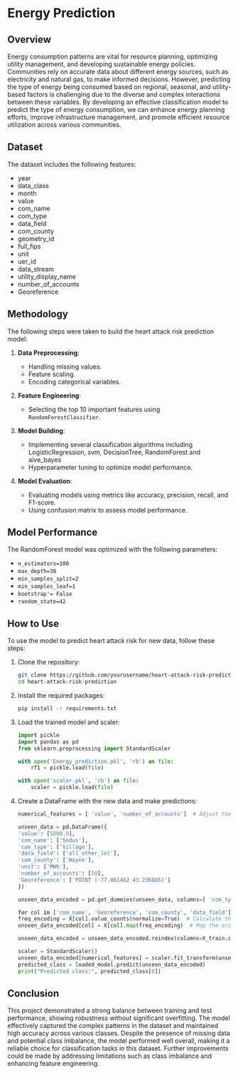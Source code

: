 # Energy Prediction

## Overview

Energy consumption patterns are vital for resource planning, optimizing utility management, and developing sustainable energy policies. Communities rely on accurate data about different energy sources, such as electricity and natural gas, to make informed decisions. However, predicting the type of energy being consumed based on regional, seasonal, and utility-based factors is challenging due to the diverse and complex interactions between these variables. By developing an effective classification model to predict the type of energy consumption, we can enhance energy planning efforts, improve infrastructure management, and promote efficient resource utilization across various communities.

## Dataset

The dataset includes the following features:
- year
- data_class
- month
- value
- com_name
- com_type
- data_field
- com_county
- geometry_id
- full_fips
- unit
- uer_id
- data_stream
- utility_display_name
- number_of_accounts
-  Georeference

## Methodology

The following steps were taken to build the heart attack risk prediction model:

1. **Data Preprocessing**:
   - Handling missing values.
   - Feature scaling.
   - Encoding categorical variables.

2. **Feature Engineering**:
   - Selecting the top 10 important features using `RandomForestClassifier`.

3. **Model Building**:
   - Implementing several classification algorithms including LogisticRegression, svm, DecisionTree, RandomForest and aive_bayes
   - Hyperparameter tuning to optimize model performance.

4. **Model Evaluation**:
   - Evaluating models using metrics like accuracy, precision, recall, and F1-score.
   - Using confusion matrix to assess model performance.


## Model Performance

The RandomForest model was optimized with the following parameters:

- `n_estimators=100`
- `max_depth=30`  
- `min_samples_split=2`
- `min_samples_leaf=1`  
- `bootstrap'= False`  
- `random_state=42`


## How to Use

To use the model to predict heart attack risk for new data, follow these steps:

1. Clone the repository:
    ```bash
    git clone https://github.com/yourusername/heart-attack-risk-prediction.git
    cd heart-attack-risk-prediction
    ```

2. Install the required packages:
    ```bash
    pip install -r requirements.txt
    ```

3. Load the trained model and scaler:
    ```python
    import pickle
    import pandas as pd
    from sklearn.preprocessing import StandardScaler

    with open('Energy_prediction.pkl', 'rb') as file:
        rf1 = pickle.load(file)

    with open('scaler.pkl', 'rb') as file:
        scaler = pickle.load(file)
    ```

4. Create a DataFrame with the new data and make predictions:
    ```python
    numerical_features = [ 'value', 'number_of_accounts']  # Adjust these based on your dataset

    unseen_data = pd.DataFrame({
    'value': [5000.0], 
    'com_name': ['Sodus'],  
    'com_type': ['Village'],  
    'data_field': ['all_other_(o)'], 
    'com_county': ['Wayne'],
    'unit': ['MWh'], 
    'number_of_accounts': [50], 
    'Georeference': ['POINT (-77.061462 43.236085)']
    })

    unseen_data_encoded = pd.get_dummies(unseen_data, columns=[ 'com_type', 'unit', ], drop_first=True)
    
    for col in ['com_name', 'Georeference', 'com_county', 'data_field']:
    freq_encoding = X[col].value_counts(normalize=True)  # Calculate the frequency of each category
    unseen_data_encoded[col] = X[col].map(freq_encoding)  # Map the original values to their frequency

    unseen_data_encoded = unseen_data_encoded.reindex(columns=X_train.columns, fill_value=0)
    
    scaler = StandardScaler()
    unseen_data_encoded[numerical_features] = scaler.fit_transform(unseen_data_encoded[numerical_features])
    predicted_class = loaded_model.predict(unseen_data_encoded)
    print("Predicted class:", predicted_class[0])

    ```

## Conclusion

This project demonstrated a strong balance between training and test performance, showing robustness without significant overfitting. The model effectively captured the complex patterns in the dataset and maintained high accuracy across various classes. Despite the presence of missing data and potential class imbalance, the model performed well overall, making it a reliable choice for classification tasks in this dataset. Further improvements could be made by addressing limitations such as class imbalance and enhancing feature engineering.


